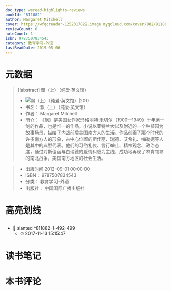 ```yaml
---
doc_type: weread-highlights-reviews
bookId: "811882"
author: Margaret Mitchell
cover: https://wfqqreader-1252317822.image.myqcloud.com/cover/882/811882/t7_811882.jpg
reviewCount: 0
noteCount: 1
isbn: 9787507834543
category: 教育学习-外语
lastReadDate: 2019-05-06
---
```

# 元数据
> [!abstract] 飘（上）（纯爱·英文馆）
> - ![ 飘（上）（纯爱·英文馆）|200](https://wfqqreader-1252317822.image.myqcloud.com/cover/882/811882/t7_811882.jpg)
> - 书名： 飘（上）（纯爱·英文馆）
> - 作者： Margaret Mitchell
> - 简介： 《飘》是美国女作家玛格丽特·米切尔（1900—1949）十年磨一剑的作品，也是惟一的作品。小说以亚特兰大以及附近的一个种植园为故事场景，描绘了内战前后美国南方人的生活。作品刻画了那个时代的许多南方人的形象，占中心位置的斯佳丽、瑞德、艾希礼、梅勒妮等人是其中的典型代表。他们的习俗礼仪、言行举止、精神观念、政治态度，通过对斯佳丽与白瑞德的爱情纠缠为主线，成功地再现了林肯领导的南北战争，美国南方地区的社会生活。

> - 出版时间 2012-09-01 00:00:00
> - ISBN： 9787507834543
> - 分类： 教育学习-外语
> - 出版社： 中国国际广播出版社

# 高亮划线

## 


- 📌 slanted ^811882-1-492-499
    - ⏱ 2017-11-13 15:15:47 
# 读书笔记

# 本书评论
